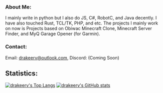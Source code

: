 ### About Me:
I mainly write in python but I also do JS, C#, RobotC, and Java decently. I have also touched Rust, TCL/TK, PHP, and etc. The projects I mainly work on now is Projects based on Obiwac Minecraft Clone, Minecraft Server Finder, and MyQ Garage Opener (for Garmin).
### Contact:
Email: drakeerv@outlook.com, Discord: (Coming Soon)
## Statistics:
[![drakeerv's Top Langs](https://github-readme-stats.vercel.app/api/top-langs/?username=drakeerv&show_icons=true&theme=onedark&include_all_commits=true&layout=compact)](https://github.com/anuraghazra/github-readme-stats)
[![drakeerv's GitHub stats](https://github-readme-stats.vercel.app/api?username=drakeerv&show_icons=true&theme=onedark&include_all_commits=true)](https://github.com/anuraghazra/github-readme-stats)
